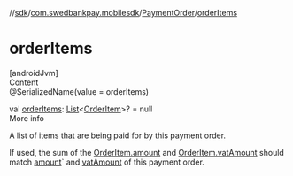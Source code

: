 //[sdk](../../../index.md)/[com.swedbankpay.mobilesdk](../index.md)/[PaymentOrder](index.md)/[orderItems](order-items.md)



# orderItems  
[androidJvm]  
Content  
@SerializedName(value = orderItems)  
  
val [orderItems](order-items.md): [List](https://kotlinlang.org/api/latest/jvm/stdlib/kotlin.collections/-list/index.html)<[OrderItem](../-order-item/index.md)>? = null  
More info  


A list of items that are being paid for by this payment order.



If used, the sum of the [OrderItem.amount](../-order-item/amount.md) and [OrderItem.vatAmount](../-order-item/vat-amount.md) should match [amount](amount.md)` and [vatAmount](vat-amount.md) of this payment order.

  




